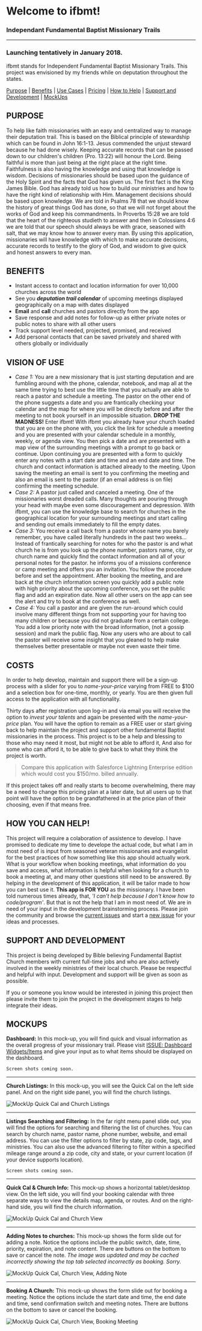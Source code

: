 # Welcome to ifbmt!

### Independant Fundamental Baptist Missionary Trails

***

### Launching tentatively in January 2018.

ifbmt stands for Independent Fundamental Baptist Missionary Trails. This project was envisioned by my friends while on deputation throughout the states.

[Purpose](https://github.com/amaster507/ifbmt#purpose) | [Benefits](https://github.com/amaster507/ifbmt#benefits) | [Use Cases](https://github.com/amaster507/ifbmt#vision-of-use) | [Pricing](https://github.com/amaster507/ifbmt#costs) | [How to Help](https://github.com/amaster507/ifbmt#how-you-can-help) | [Support and Development](https://github.com/amaster507/ifbmt#support-and-development) | [MockUps](https://github.com/amaster507/ifbmt#mockups)

## PURPOSE

To help like faith missionaries with an easy and centralized way to manage their deputation trail. This is based on the Biblical principle of stewardship which can be found in John 16:1-13. Jesus commended the unjust steward because he had done wisely. Keeping accurate records that can be passed down to our children's children (Pro. 13:22) will honour the Lord. Being faithful is more than just being at the right place at the right time. Faithfulness is also having the knowledge and using that knowledge is wisdom. Decisions of missionaries should be based upon the guidance of the Holy Spirit and the facts that God has given us. The first fact is the King James Bible. God has already told us how to build our ministries and how to have the right kind of relationship with Him. Management decisions should be based upon knowledge. We are told in Psalms 78 that we should know the history of great things God has done, so that we will not forget about the works of God and keep his commandments. In Proverbs 15:28 we are told that the heart of the righteous studieth to answer and then in Colossians 4:6 we are told that our speech should always be with grace, seasoned with salt, that we may know how to answer every man. By using this application, missionaries will have knowledge with which to make accurate decisions, accurate records to testify to the glory of God, and wisdom to give quick and honest answers to every man.

## BENEFITS

* Instant access to contact and location information for over 10,000 churches across the world
* See you _**deputation trail calendar**_ of upcoming meetings displayed geographically on a map with dates displayed
* **Email** and **call** churches and pastors directly from the app
* Save response and add notes for follow-up as either private notes or public notes to share with all other users
* Track support level needed, projected, promised, and received
* Add personal contacts that can be saved privately and shared with others globally or individually

## VISION OF USE

+ _Case 1:_ You are a new missionary that is just starting deputation and are fumbling around with the phone, calendar, notebook, and map all at the same time trying to best use the little time that you actually are able to reach a pastor and schedule a meeting. The pastor on the other end of the phone suggests a date and you are frantically checking your calendar and the map for where you will be directly before and after the meeting to not book yourself in an impossible situation. **DROP THE MADNESS!** Enter ifbmt! With ifbmt you already have your church loaded that you are on the phone with, you click the link for schedule a meeting and you are presented with your calendar schedule in a monthly, weekly, or agenda view. You then pick a date and are presented with a map view of the surrounding meetings with a prompt to go back or continue. Upon continuing you are presented with a form to quickly enter any notes with a start date and time and an end date and time. The church and contact information is attached already to the meeting. Upon saving the meeting an email is sent to you confirming the meeting and also an email is sent to the pastor (if an email address is on file) confirming the meeting schedule.
+ _Case 2:_ A pastor just called and canceled a meeting. One of the missionaries worst dreaded calls. Many thoughts are pouring through your head with maybe even some discouragement and depression. With ifbmt, you can use the knowledge base to search for churches in the geographical location for your surrounding meetings and start calling and sending out emails immediately to fill the empty dates.
+ _Case 3:_ You receive a call back from a pastor whose name you barely remember, you have called literally hundreds in the past two weeks... Instead of frantically searching for notes for who the pastor is and what church he is from you look up the phone number, pastors name, city, or church name and quickly find the contact information and all of your personal notes for the pastor. he informs you of a missions conference or camp meeting and offers you an invitation. You follow the procedure before and set the appointment. After booking the meeting, and are back at the church information screen you quickly add a public note with high priority about the upcoming conference, you set the public flag and add an expiration date. Now all other users on the app can see the alert and try to book at the conference as well.
+ _Case 4:_ You call a pastor and are given the run-around which could involve many different things from not supporting your for having too many children or because you did not graduate from a certain college. You add a low priority note with the broad information, (not a gossip session) and mark the public flag. Now any users who are about to call the pastor will receive some insight that you gleaned to help make themselves better presentable or maybe not even waste their time.

## COSTS

In order to help develop, maintain and support there will be a sign-up process with a slider for you to _name-your-price_ varying from FREE to $100 and a selection box for one-time, monthly, or yearly. You are then given full access to the application with all functionality.

Thirty days after registration upon log-in and via email you will receive the option to _invest your talents_ and again be presented with the _name-your-price_ plan. You will have the option to remain as a FREE user or start giving back to help maintain the project and support other fundamental Baptist missionaries in the process. This project is to be a help and blessing to those who may need it most, but might not be able to afford it, And also for some who can afford it, to be able to give back to what they think the project is worth. 

> Compare this application with Salesforce Lightning Enterprise edition which would cost you $150/mo. billed annually.

If this project takes off and really starts to become overwhelming, there may be a need to change this pricing plan at a later date, but all users up to that point will have the option to be grandfathered in at the price plan of their choosing, even if that means free.

## HOW YOU CAN HELP!

This project will require a colaboration of assistence to develop. I have promised to dedicate my time to develope the actual code, but what I am in most need of is input from seasoned veteran missionaries and evangelist for the best practices of how something like this app should actually work. What is your workflow when booking meetings, what information do you save and access, what information is helpful when looking for a church to book a meeting at, and many other questions still need to be answered. By helping in the development of this application, it will be tailor made to how you can best use it. **This app is FOR YOU** as the missionary. I have been told numerous times already, that, *'I can't help because I don't know how to code/program'*. But that is not the help that I am in most need of. We are in need of your input in the development brainstorming process. Please join the community and browse the [current issues](https://github.com/amaster507/ifbmt/issues) and start a [new issue](https://github.com/amaster507/ifbmt/issues/new) for your ideas and processes.

## SUPPORT AND DEVELOPMENT

This project is being developed by Bible believing Fundamental Baptist Church members with current full-time jobs and who are also actively involved in the weekly ministries of their local church. Please be respectful and helpful with input. Development and support will be given as soon as possible.

If you or someone you know would be interested in joining this project then please invite them to join the project in the development stages to help integrate their ideas.

## MOCKUPS

**Dashboard:** In this mock-up, you will find quick and visual information as the overall progress of your missionary trail. Please visit [ISSUE: Dashboard Widgets/Items](https://github.com/amaster507/ifbmt/issues/12) and give your input as to what items should be displayed on the dashboard.

    Screen shots coming soon.

***

**Church Listings:** In this mock-up, you will see the Quick Cal on the left side panel. And on the right side panel, you will find the church listings.

![MockUp Quick Cal and Church Listings](http://amasterdesigns.com/wp-content/uploads/mock-up_quick-cal_and_church-listings.png)

***

**Listings Searching and Filtering:** In the far right menu panel slide out, you will find the options for searching and filtering the list of churches. You can search by church name, pastor name, phone number, website, and email address. You can use the filter options to filter by state, zip code, tags, and ministries. You can also use the advanced filtering to filter within a specified mileage range around a zip code, city and state, or your current location (if your device supports location).

    Screen shots coming soon.

***

**Quick Cal & Church Info:** This mock-up shows a horizontal tablet/desktop view. On the left side, you will find your booking calendar with three separate ways to view the details map, agenda, or routes. And on the right-hand side, you will find the church information.

![MockUp Quick Cal and Church View](http://amasterdesigns.com/wp-content/uploads/mock-up_quick-cal_and_church-view.png)

***

**Adding Notes to churches:** This mock-up shows the form slide out for adding a note. Notice the options include the public switch, date, time, priority, expiration, and note content. There are buttons on the bottom to save or cancel the note. _The image was updated and may be cached incorrectly showing the top tab selected incorrectly as booking. Sorry._

![MockUp Quick Cal, Church View, Adding Note](http://amasterdesigns.com/wp-content/uploads/mock-up_quick-cal_and_church-view_add-notes.png)

***

**Booking A Church:** This mock-up shows the form slide out for booking a meeting. Notice the options include the start date and time, the end date and time, send confirmation switch and meeting notes. There are buttons on the bottom to save or cancel the booking.

![MockUp Quick Cal, Church View, Booking Meeting](http://amasterdesigns.com/wp-content/uploads/mock-up_quick-cal_and_church-view_booking.png)
